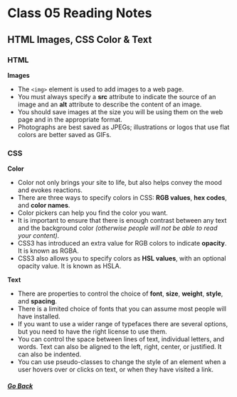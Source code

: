 # Class 05 Reading Notes

## HTML Images, CSS Color & Text

### HTML
**Images**
- The `<img>` element is used to add images to a web page.
- You must always specify a **src** attribute to indicate the source of an image and an **alt** attribute to describe the content of an image.
- You should save images at the size you will be using them on the web page and in the appropriate format.
- Photographs are best saved as JPEGs; illustrations or logos that use flat colors are better saved as GIFs.

### CSS
**Color**
- Color not only brings your site to life, but also helps convey the mood and evokes reactions.
- There are three ways to specify colors in CSS: **RGB values**, **hex codes**, and **color names**.
- Color pickers can help you find the color you want.
- It is important to ensure that there is enough contrast between any text and the background color *(otherwise people will not be able to read your content).*
- CSS3 has introduced an extra value for RGB colors to indicate **opacity**. It is known as RGBA.
- CSS3 also allows you to specify colors as **HSL values**, with an optional opacity value. It is known as HSLA.
  
**Text**
- There are properties to control the choice of **font**, **size**, **weight**, **style**, and **spacing**.
- There is a limited choice of fonts that you can assume most people will have installed.
- If you want to use a wider range of typefaces there are several options, but you need to have the right license to use them.
- You can control the space between lines of text, individual letters, and words. Text can also be aligned to the left, right, center, or justified. It can also be indented.
- You can use pseudo-classes to change the style of an element when a user hovers over or clicks on text, or when they have visited a link.

##### [Go Back](code_201_reading_notes.md)